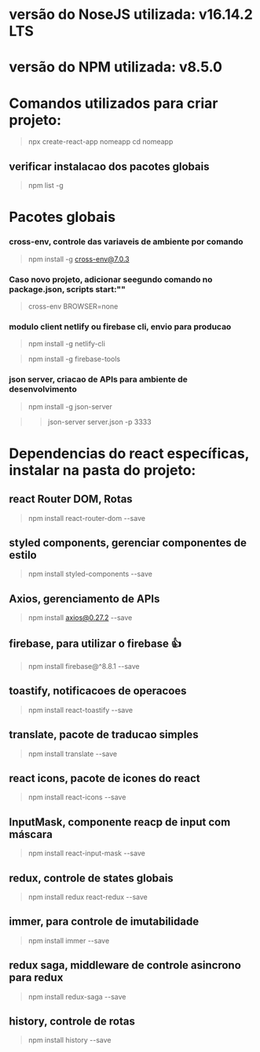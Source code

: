 # versão do NoseJS utilizada: v16.14.2 LTS

# versão do NPM utilizada: v8.5.0

# Comandos utilizados para criar projeto:

> npx create-react-app nomeapp
> cd nomeapp

## verificar instalacao dos pacotes globais

> npm list -g

# Pacotes globais

### cross-env, controle das variaveis de ambiente por comando

> npm install -g cross-env@7.0.3

### Caso novo projeto, adicionar seegundo comando no package.json, scripts start:""

> cross-env BROWSER=none

### modulo client netlify ou firebase cli, envio para producao

> npm install -g netlify-cli

> npm install -g firebase-tools

### json server, criacao de APIs para ambiente de desenvolvimento

> npm install -g json-server

> > json-server server.json -p 3333

# Dependencias do react específicas, instalar na pasta do projeto:

## react Router DOM, Rotas

> npm install react-router-dom --save

## styled components, gerenciar componentes de estilo

> npm install styled-components --save

## Axios, gerenciamento de APIs

> npm install axios@0.27.2 --save

## firebase, para utilizar o firebase 👍

> npm install firebase@^8.8.1 --save

## toastify, notificacoes de operacoes

> npm install react-toastify --save

## translate, pacote de traducao simples

> npm install translate --save

## react icons, pacote de icones do react

> npm install react-icons --save

## InputMask, componente reacp de input com máscara

> npm install react-input-mask --save

## redux, controle de states globais

> npm install redux react-redux --save

## immer, para controle de imutabilidade

> npm install immer --save

## redux saga, middleware de controle asincrono para redux

> npm install redux-saga --save

## history, controle de rotas

> npm install history --save
